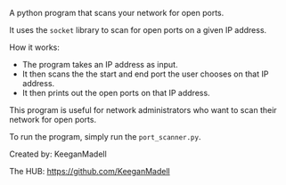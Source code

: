 A python program that scans your network for open ports.

It uses the `socket` library to scan for open ports on a given IP address.

How it works:
- The program takes an IP address as input.
- It then scans the the start and end port the user chooses on that IP address.
- It then prints out the open ports on that IP address.

This program is useful for network administrators who want to scan their network for open ports.

To run the program, simply run the `port_scanner.py`.

Created by:
KeeganMadell

The HUB: https://github.com/KeeganMadell